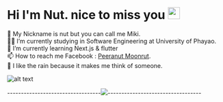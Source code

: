 # Hi I'm Nut. nice to miss you <img src="https://media.giphy.com/media/hvRJCLFzcasrR4ia7z/giphy.gif" width="28">

💩 My Nickname is nut but you can call me Miki.<br>
👳‍♂️ I’m currently studying in Software Engineering at University of Phayao.<br>
📘 I’m currently learning Next.js & flutter<br>
📫 How to reach me Facebook : [Peeranut Moonrut](https://www.facebook.com/peera.ove/).<br>
🌈 I like the rain because it makes me think of someone.

![alt text](https://64.media.tumblr.com/ea3831210bbcc640202140edf743371d/tumblr_oo2r376ddu1v4pf8xo1_r1_540.gifv "Rain")

----------------------------------![](https://komarev.com/ghpvc/?username=MikiKung&color=766ae4)----------------------------------
#
